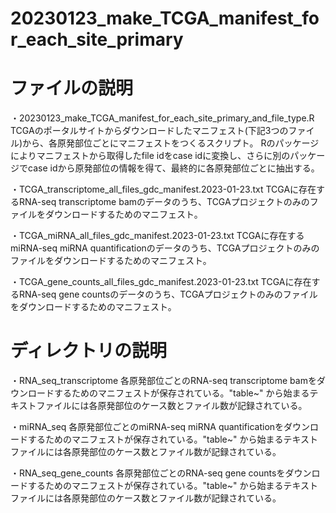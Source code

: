 # 20230123_make_TCGA_manifest_for_each_site_primary

# ファイルの説明

・20230123_make_TCGA_manifest_for_each_site_primary_and_file_type.R
TCGAのポータルサイトからダウンロードしたマニフェスト(下記3つのファイル)から、各原発部位ごとにマニフェストをつくるスクリプト。
Rのパッケージによりマニフェストから取得したfile idをcase idに変換し、さらに別のパッケージでcase idから原発部位の情報を得て、最終的に各原発部位ごとに抽出する。

・TCGA_transcriptome_all_files_gdc_manifest.2023-01-23.txt
TCGAに存在するRNA-seq transcriptome bamのデータのうち、TCGAプロジェクトのみのファイルをダウンロードするためのマニフェスト。

・TCGA_miRNA_all_files_gdc_manifest.2023-01-23.txt
TCGAに存在するmiRNA-seq miRNA quantificationのデータのうち、TCGAプロジェクトのみのファイルをダウンロードするためのマニフェスト。

・TCGA_gene_counts_all_files_gdc_manifest.2023-01-23.txt
TCGAに存在するRNA-seq gene countsのデータのうち、TCGAプロジェクトのみのファイルをダウンロードするためのマニフェスト。

# ディレクトリの説明

・RNA_seq_transcriptome
各原発部位ごとのRNA-seq transcriptome bamをダウンロードするためのマニフェストが保存されている。"table~" から始まるテキストファイルには各原発部位のケース数とファイル数が記録されている。

・miRNA_seq
各原発部位ごとのmiRNA-seq miRNA quantificationをダウンロードするためのマニフェストが保存されている。"table~" から始まるテキストファイルには各原発部位のケース数とファイル数が記録されている。

・RNA_seq_gene_counts
各原発部位ごとのRNA-seq gene countsをダウンロードするためのマニフェストが保存されている。"table~" から始まるテキストファイルには各原発部位のケース数とファイル数が記録されている。
